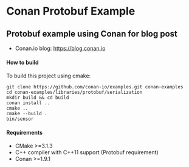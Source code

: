 # Conan Protobuf Example

## Protobuf example using Conan for blog post

- Conan.io blog: https://blog.conan.io

#### How to build
To build this project using cmake:

    git clone https://github.com/conan-io/examples.git conan-examples
    cd conan-examples/libraries/protobuf/serialization
    mkdir build && cd build
    conan install ..
    cmake ..
    cmake --build .
    bin/sensor

#### Requirements
- CMake >=3.1.3
- C++ compiler with C++11 support (Protobuf requirement)
- Conan >=1.9.1
